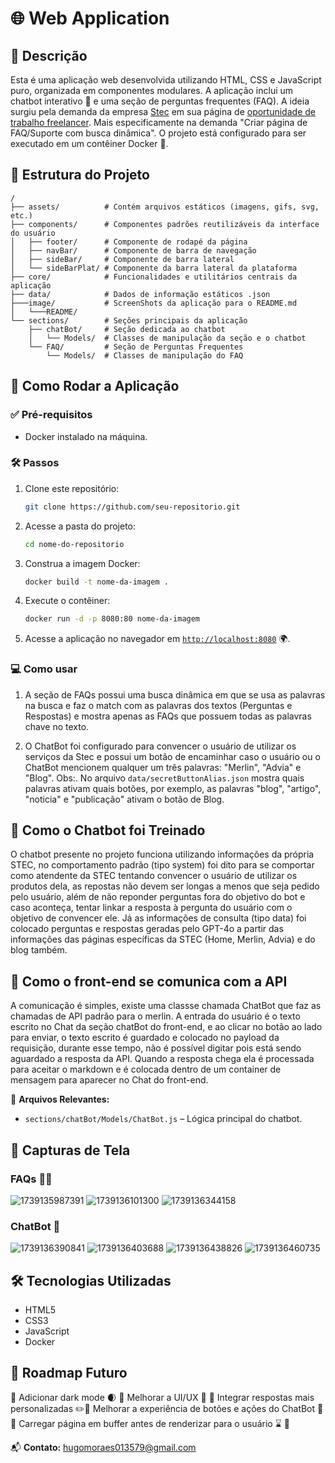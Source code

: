 # 🌐 Web Application

## 📜 Descrição

Esta é uma aplicação web desenvolvida utilizando HTML, CSS e JavaScript puro, organizada em componentes modulares. A aplicação inclui um chatbot interativo 🤖 e uma seção de perguntas frequentes (FAQ). A ideia surgiu pela demanda da empresa [Stec](https://stec.cx) em sua página de [oportunidade de trabalho freelancer](https://stec.cx/jobs). Mais especificamente na demanda "Criar página de FAQ/Suporte com busca dinâmica". O projeto está configurado para ser executado em um contêiner Docker 🐳.

## 📂 Estrutura do Projeto

```
/
├── assets/          # Contém arquivos estáticos (imagens, gifs, svg, etc.)
├── components/      # Componentes padrões reutilizáveis da interface do usuário
│   ├── footer/      # Componente de rodapé da página
│   ├── navBar/      # Componente de barra de navegação
│   ├── sideBar/     # Componente de barra lateral
│   └── sideBarPlat/ # Componente da barra lateral da plataforma
├── core/            # Funcionalidades e utilitários centrais da aplicação
├── data/            # Dados de informação estáticos .json
├───image/           # ScreenShots da aplicação para o README.md
│   └───README/
└── sections/        # Seções principais da aplicação
    ├── chatBot/     # Seção dedicada ao chatbot
    │   └── Models/  # Classes de manipulação da seção e o chatbot
    └── FAQ/         # Seção de Perguntas Frequentes
        └── Models/  # Classes de manipulação do FAQ

```

## 🚀 Como Rodar a Aplicação

### ✅ Pré-requisitos

- Docker instalado na máquina.

### 🛠 Passos

1. Clone este repositório:
   ```sh
   git clone https://github.com/seu-repositorio.git
   ```
2. Acesse a pasta do projeto:
   ```sh
   cd nome-do-repositorio
   ```
3. Construa a imagem Docker:
   ```sh
   docker build -t nome-da-imagem .
   ```
4. Execute o contêiner:
   ```sh
   docker run -d -p 8080:80 nome-da-imagem
   ```
5. Acesse a aplicação no navegador em [`http://localhost:8080`](http://localhost:8080) 🌍.

### 💻 Como usar

1. A seção de FAQs possui uma busca dinâmica em que se usa as palavras na busca e faz o match com as palavras dos textos (Perguntas e Respostas) e mostra apenas as FAQs que possuem todas as palavras chave no texto.

2. O ChatBot foi configurado para convencer o usuário de utilizar os serviços da Stec e possui um botão de encaminhar caso o usuário ou o ChatBot mencionem qualquer um  três palavras: "Merlin", "Advia" e "Blog". Obs:. No arquivo `data/secretButtonAlias.json` mostra quais palavras ativam quais botões, por exemplo, as palavras "blog", "artigo", "noticia" e "publicação" ativam o botão de Blog.

## 🤖 Como o Chatbot foi Treinado

O chatbot presente no projeto funciona utilizando informações da própria STEC, no comportamento padrão (tipo system) foi dito para se comportar como atendente da STEC tentando convencer o usuário de utilizar os produtos dela, as repostas não devem ser longas a menos que seja pedido pelo usuário, além de não reponder perguntas fora do objetivo do bot e caso aconteça, tentar linkar a resposta à pergunta do usuário com o objetivo de convencer ele. Já as informações de consulta (tipo data) foi colocado perguntas e respostas geradas pelo GPT-4o a partir das informações das páginas específicas da STEC (Home, Merlin, Advia) e do blog também. 

## 📲 Como o front-end se comunica com a API

A comunicação é simples, existe uma classse chamada ChatBot que faz as chamadas de API padrão para o merlin. A entrada do usuário é o texto escrito no Chat da seção chatBot do front-end, e ao clicar no botão ao lado para enviar, o texto escrito é guardado e colocado no payload da requisição, durante esse tempo, não é possível digitar pois está sendo aguardado a resposta da API. Quando a resposta chega ela é processada para aceitar o markdown e é colocada dentro de um container de mensagem para aparecer no Chat do front-end.

📌 **Arquivos Relevantes:**

- `sections/chatBot/Models/ChatBot.js` – Lógica principal do chatbot.

## 🎨 Capturas de Tela
### FAQs ✍🏽

![1739135987391](image/README/1739135987391.png)
![1739136101300](image/README/1739136101300.png)
![1739136344158](image/README/1739136344158.png)

### ChatBot 🤖

![1739136390841](image/README/1739136390841.png)
![1739136403688](image/README/1739136403688.png)
![1739136438826](image/README/1739136438826.png)
![1739136460735](image/README/1739136460735.png)

## 🛠 Tecnologias Utilizadas

- HTML5
- CSS3
- JavaScript
- Docker

## 🎯 Roadmap Futuro

🔹 Adicionar dark mode 🌒 🔹 Melhorar a UI/UX 🎨 🔹 Integrar respostas mais personalizadas ✏️🔹 Melhorar a experiência de botões e ações do ChatBot 🔼 🔹 Carregar página em buffer antes de renderizar para o usuário ⌛ 🔹

📬 **Contato:** [hugomoraes013579@gmail.com](mailto\:hugomoraes013579@gmail.com)

